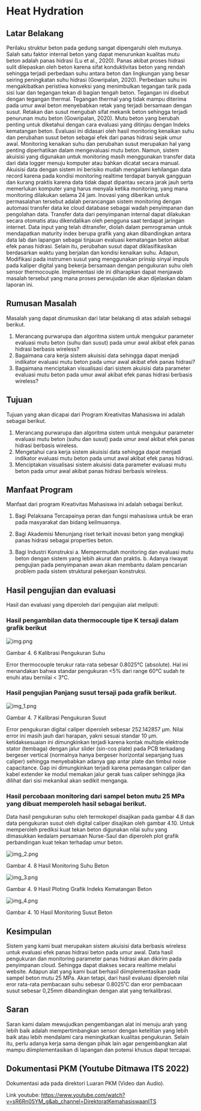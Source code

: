 # Heat Hydration

## Latar Belakang

Perilaku struktur beton pada gedung sangat dipengaruhi oleh mutunya. Salah satu faktor internal beton yang dapat menurunkan kualitas mutu beton adalah panas hidrasi (Lu et al., 2020). Panas akibat proses hidrasi sulit dilepaskan oleh
beton karena sifat konduktivitas beton yang rendah sehingga terjadi perbedaan suhu antara beton dan lingkungan yang besar seiring peningkatan suhu hidrasi
(Gowripalan, 2020). Perbedaan suhu ini mengakibatkan peristiwa konveksi yang menimbulkan tegangan tarik pada sisi luar dan tegangan tekan di bagian tengah  beton. Tegangan ini disebut dengan tegangan thermal. Tegangan thermal yang tidak mampu diterima pada umur awal beton menyebabkan retak yang terjadi bersamaan dengan susut. Retakan dan susut mengubah sifat mekanik beton sehingga terjadi penurunan mutu beton (Gowripalan, 2020).
Mutu beton yang berubah penting untuk diketahui dengan cara evaluasi yang ditinjau dengan Indeks kematangan beton. Evaluasi ini didasari oleh hasil monitoring kenaikan suhu dan perubahan susut beton sebagai efek dari panas hidrasi sejak umur awal.
Monitoring kenaikan suhu dan perubahan susut merupakan hal yang penting diperhatikan dalam mengevaluasi mutu beton. Namun, sistem akuisisi yang digunakan untuk monitoring masih menggunakan transfer data dari data logger menuju komputer atau bahkan dicatat secara manual. Akuisisi data dengan sistem ini berisiko mudah mengalami kehilangan data record karena pada kondisi monitoring realtime terdapat banyak gangguan dan kurang praktis karena data tidak dapat dipantau secara jarak jauh serta memerlukan komputer yang harus menyala ketika monitoring, yang mana monitoring dilakukan selama 24 jam.
Inovasi yang diberikan untuk permasalahan tersebut adalah perancangan sistem monitoring dengan automasi transfer data ke cloud database sebagai wadah penyimpanan dan pengolahan data. Transfer data dari penyimpanan internal dapat dilakukan secara otomatis atau dikendalikan oleh pengguna saat terdapat jaringan internet. Data input yang telah ditransfer, diolah dalam pemrograman untuk mendapatkan maturity index berupa grafik yang akan dibandingkan antara data lab dan lapangan sebagai tinjauan evaluasi kematangan beton akibat efek panas hidrasi. Selain itu, perubahan susut dapat diklasifikasikan berdasarkan waktu yang berjalan dan kondisi kenaikan suhu. Adapun, Modifikasi pada instrumen susut yang menggunakan prinsip sinyal impuls pada kaliper digital yang bekerja bersamaan dengan pengukuran suhu oleh sensor thermocouple. Implementasi ide ini diharapkan dapat menjawab masalah tersebut  yang mana proses perwujudan ide akan dijelaskan dalam laporan ini.

## Rumusan Masalah

Masalah yang dapat dirumuskan dari latar belakang di atas adalah sebagai
berikut.

1. Merancang purwarupa dan algoritma sistem untuk mengukur parameter evaluasi mutu beton (suhu dan susut) pada umur awal akibat efek panas
hidrasi berbasis wireless?
2. Bagaimana cara kerja sistem akuisisi data sehingga dapat menjadi indikator evaluasi mutu beton pada umur awal akibat efek panas hidrasi?
3. Bagaimana menciptakan visualisasi dari sistem akuisisi data parameter evaluasi mutu beton pada umur awal akibat efek panas hidrasi berbasis wireless?

## Tujuan

Tujuan yang akan dicapai dari Program Kreativitas Mahasiswa ini adalah
sebagai berikut.
1. Merancang purwarupa dan algoritma sistem untuk mengukur parameter
evaluasi mutu beton (suhu dan susut) pada umur awal akibat efek panas
hidrasi berbasis wireless.
2. Mengetahui cara kerja sistem akuisisi data sehingga dapat menjadi
indikator evaluasi mutu beton pada umut awal akibat efek panas hidrasi.
3. Menciptakan visualisasi sistem akuisisi data parameter evaluasi mutu
beton pada umur awal akibat panas hidrasi berbasis wireless.

## Manfaat Program
Manfaat dari program Kreativitas Mahasiswa ini adalah sebagai berikut.

1. Bagi Pelaksana
Tercapainya peran dan fungsi mahasiswa untuk be eran pada masyarakat  dan bidang keilmuannya.

2. Bagi Akademisi
Menunjang riset terkait inovasi beton yang mengkaji panas hidrasi sebagai properties beton.

3. Bagi Industri Konstruksi
a. Mempermudah monitoring dan evaluasi mutu beton dengan sistem yang lebih akurat dan praktis.
b. Adanya riwayat pengujian pada penyimpanan awan akan membantu dalam pencarian problem pada sistem struktural pekerjaan konstruksi.

## Hasil pengujian dan evaluasi
Hasil dan evaluasi yang diperoleh dari pengujian alat meliputi: 

### Hasil pengambilan data thermocouple tipe K tersaji dalam grafik berikut
![img.png](img.png)

Gambar 4. 6 Kalibrasi Pengukuran Suhu

Error thermocouple terukur rata-rata sebesar 0.8025°C (absolute). Hal ini menandakan bahwa standar pengukuran <5% dari range 60°C sudah te enuhi atau bernilai < 3°C. 

### Hasil pengujian Panjang susut tersaji pada grafik berikut. 

![img_1.png](img_1.png)

Gambar 4. 7 Kalibrasi Pengukuran Susut

Error pengukuran digital caliper diperoleh sebesar 252.142857 µm. Nilai error ini masih jauh dari harapan, yakni sesuai standar 10 µm. ketidaksesuaian ini dimungkinkan terjadi karena kontak multiple elektrode stator (tembaga) dengan jalur slider (sin-cos plate) pada PCB terkadang bergeser vertical (normalnya hanya bergeser horizontal sepanjang tuas caliper) sehingga menyebabkan adanya gap antar plate dan timbul noise capacitance. Gap ini dimungkinkan terjadi karena pemasangan caliper dan kabel extender ke modul memakan jalur gerak tuas caliper sehingga jika dilihat dari sisi mekanikal akan sedikit menganga.

### Hasil percobaan monitoring dari sampel beton mutu 25 MPa yang dibuat memperoleh hasil sebagai berikut. 

Data hasil pengukuran suhu oleh termokopel disajikan pada gambar 4.8 dan data pengukuran susut oleh digital caliper disajikan oleh gambar 4.10. Untuk memperoleh prediksi kuat tekan beton digunakan nilai suhu yang dimasukkan kedalam persamaan Nurse-Saul dan diperoleh plot grafik perbandingan kuat tekan terhadap umur beton.

![img_2.png](img_2.png)

Gambar 4. 8 Hasil Monitoring Suhu Beton

![img_3.png](img_3.png)

Gambar 4. 9 Hasil Ploting Grafik Indeks Kematangan Beton

![img_4.png](img_4.png)

Gambar 4. 10 Hasil Monitoring Susut Beton

## Kesimpulan
Sistem yang kami buat merupakan sistem akuisisi data berbasis wireless untuk evaluasi efek panas hidrasi beton pada umur awal. Data hasil pengukuran dan monitoring parameter panas hidrasi akan dikirim pada penyimpanan cloud. Sehingga dapat diakses secara realtime melalui website. Adapun alat yang kami buat berhasil diimplementasikan pada sampel beton mutu 25 MPa. Akan tetapi, dari hasil evaluasi diperoleh nilai eror rata-rata pembacaan suhu sebesar 0.8025˚C dan eror pembacaan susut sebesar 0,25mm dibandingkan dengan alat yang terkalibrasi.

## Saran
Saran kami dalam mewujudkan pengembangan alat ini menuju arah yang lebih baik adalah mempertimbangkan sensor dengan ketelitian yang lebih baik atau lebih mendalami cara meningkatkan kualitas pengukuran. Selain itu, perlu adanya kerja sama dengan pihak lain agar pengembangkan alat mampu diimplementasikan di lapangan dan potensi khusus dapat tercapai.


## Dokumentasi PKM (Youtube Ditmawa ITS 2022)
Dokumentasi ada pada direktori Luaran PKM (Video dan Audio). 

Link youtube:
https://www.youtube.com/watch?v=sR6Rn05YM_g&ab_channel=DirektoratKemahasiswaanITS